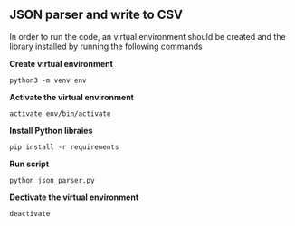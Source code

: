 ## JSON parser and write to CSV

In order to run the code, an virtual environment should be created and the library installed by running the following commands

**Create virtual environment** 
```
python3 -m venv env
```
**Activate the virtual environment**
```
activate env/bin/activate
```
**Install Python libraies**
```
pip install -r requirements
```
**Run script**
```
python json_parser.py
```
**Dectivate the virtual environment**
```
deactivate
```

